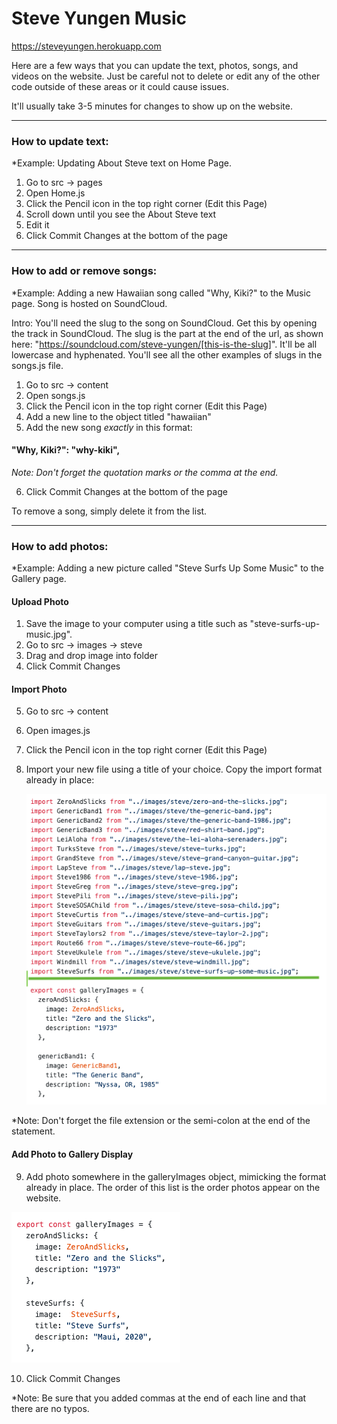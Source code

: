 # Steve Yungen Music
https://steveyungen.herokuapp.com

Here are a few ways that you can update the text, photos, songs, and videos on the website. Just be careful not to delete or edit any of the other code outside of these areas or it could cause issues. 

It'll usually take 3-5 minutes for changes to show up on the website. 

<hr />

### How to update text:
*Example: Updating About Steve text on Home Page.

1) Go to src -> pages
2) Open Home.js
3) Click the Pencil icon in the top right corner (Edit this Page)
4) Scroll down until you see the About Steve text
5) Edit it
6) Click Commit Changes at the bottom of the page

<hr />

### How to add or remove songs:
*Example: Adding a new Hawaiian song called "Why, Kiki?" to the Music page. Song is hosted on SoundCloud. 

Intro: You'll need the slug to the song on SoundCloud. Get this by opening the track in SoundCloud. The slug is the part at the end of the url, as shown here: "https://soundcloud.com/steve-yungen/[this-is-the-slug]". It'll be all lowercase and hyphenated. You'll see all the other examples of slugs in the songs.js file. 

1) Go to src -> content 
2) Open songs.js
3) Click the Pencil icon in the top right corner (Edit this Page)
4) Add a new line to the object titled "hawaiian"
5) Add the new song *exactly* in this format:

  #### "Why, Kiki?": "why-kiki",
  
  *Note: Don't forget the quotation marks or the comma at the end.*

6) Click Commit Changes at the bottom of the page

To remove a song, simply delete it from the list.

<hr />

### How to add photos:
*Example: Adding a new picture called "Steve Surfs Up Some Music" to the Gallery page.

#### Upload Photo
1) Save the image to your computer using a title such as "steve-surfs-up-music.jpg".
2) Go to src -> images -> steve
3) Drag and drop image into folder
4) Click Commit Changes

#### Import Photo
5) Go to src -> content
6) Open images.js
7) Click the Pencil icon in the top right corner (Edit this Page)
8) Import your new file using a title of your choice. Copy the import format already in place:

    ![](./instructions/import-image.png)
  
  *Note: Don't forget the file extension or the semi-colon at the end of the statement.
  
#### Add Photo to Gallery Display
9) Add photo somewhere in the galleryImages object, mimicking the format already in place. The order of this list is the order photos appear on the website.

  ![](./instructions/add-to-gallery.png)

10) Click Commit Changes

*Note: Be sure that you added commas at the end of each line and that there are no typos.
    




